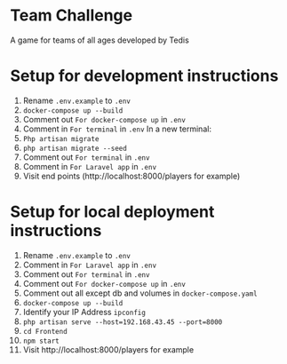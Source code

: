 # Team Challenge
A game for teams of all ages developed by Tedis

# Setup for development instructions
1. Rename `.env.example` to `.env`
2. `docker-compose up --build`
3. Comment out `For docker-compose up` in `.env`
4. Comment in `For terminal` in `.env`
    In a new terminal:
4. `Php artisan migrate`
5. `php artisan migrate --seed`
6. Comment out `For terminal` in `.env`
7. Comment in `For Laravel app` in `.env`
8. Visit end points (http://localhost:8000/players for example)

# Setup for local deployment instructions
1. Rename `.env.example` to `.env`
2. Comment in `For Laravel app` in `.env`
3. Comment out `For terminal` in `.env`
4. Comment out `For docker-compose up` in `.env`
5. Comment out all except db and volumes in `docker-compose.yaml`
6. `docker-compose up --build`
7. Identify your IP Address `ipconfig`
8. `php artisan serve --host=192.168.43.45 --port=8000`
9. `cd Frontend`
10. `npm start`
11. Visit http://localhost:8000/players for example


